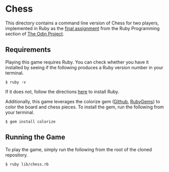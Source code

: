 # Chess

This directory contains a command line version of Chess for two players, implemented in Ruby
as the [final assignment](https://www.theodinproject.com/courses/ruby-programming/lessons/ruby-final-project?ref=lnav) from the Ruby Programming section of [The Odin Project](https://www.theodinproject.com).

## Requirements
Playing this game requires Ruby. You can check whether you have
it installed by seeing if the following produces a Ruby version number in your terminal.

`$ ruby -v`

If it does not, follow the directions [here](https://www.ruby-lang.org/en/documentation/installation/) to install Ruby.

Additionally, this game leverages the colorize gem ([Github](https://github.com/fazibear/colorize), [RubyGems](https://rubygems.org/gems/colorize/versions/0.8.1)) to color the board and chess pieces. To install the gem, run the following from your terminal.

`$ gem install colorize`

## Running the Game

To play the game, simply run the following from the root of the cloned repository.

`$ ruby lib/chess.rb`

